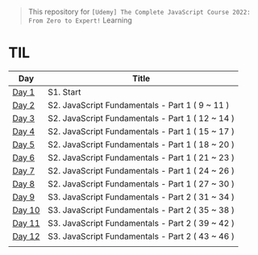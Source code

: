 > This repository for `[Udemy] The Complete JavaScript Course 2022: From Zero to Expert!` Learning

# TIL

| Day                               | Title                                            |
| --------------------------------- | ------------------------------------------------ |
| [Day 1](./markdown/cjs220830.md)  | S1. Start                                        |
| [Day 2](./markdown/cjs220831.md)  | S2. JavaScript Fundamentals - Part 1 ( 9 ~ 11 )  |
| [Day 3](./markdown/cjs220901.md)  | S2. JavaScript Fundamentals - Part 1 ( 12 ~ 14 ) |
| [Day 4](./markdown/cjs220902.md)  | S2. JavaScript Fundamentals - Part 1 ( 15 ~ 17 ) |
| [Day 5](./markdown/cjs220903.md)  | S2. JavaScript Fundamentals - Part 1 ( 18 ~ 20 ) |
| [Day 6](./markdown/cjs220904.md)  | S2. JavaScript Fundamentals - Part 1 ( 21 ~ 23 ) |
| [Day 7](./markdown/cjs220905.md)  | S2. JavaScript Fundamentals - Part 1 ( 24 ~ 26 ) |
| [Day 8](./markdown/cjs220906.md)  | S2. JavaScript Fundamentals - Part 1 ( 27 ~ 30 ) |
| [Day 9](./markdown/cjs220907.md)  | S3. JavaScript Fundamentals - Part 2 ( 31 ~ 34 ) |
| [Day 10](./markdown/cjs220908.md) | S3. JavaScript Fundamentals - Part 2 ( 35 ~ 38 ) |
| [Day 11](./markdown/cjs220909.md) | S3. JavaScript Fundamentals - Part 2 ( 39 ~ 42 ) |
| [Day 12](./markdown/cjs220910.md) | S3. JavaScript Fundamentals - Part 2 ( 43 ~ 46 ) |
|                                   |                                                  |
